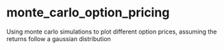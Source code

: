 # monte_carlo_option_pricing
Using monte carlo simulations to plot different option prices, assuming the returns follow a gaussian distribution
